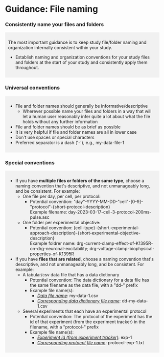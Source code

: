 # Guidance: File naming


### Consistently name your files and folders

<div markdown="1" style="background-color:rgba(0, 0, 0, 0.0470588); text-align:left; vertical-align: top; padding:10px 10px; margin-bottom: 10px;">

The most important guidance is to keep study file/folder naming and organization internally consistent within your study.  

* Establish naming and organization conventions for your study files and folders at the start of your study and consistently apply them throughout.

</div>

### Universal conventions

<div markdown="1" style="background-color:rgba(0, 0, 0, 0.0470588); text-align:left; vertical-align: top; padding:10px 10px; margin-bottom: 10px;">

* File and folder names should generally be informative/descriptive
    * Wherever possible name your files and folders in a way that will let a human user reasonably infer quite a lot about what the file holds without any further information
* File and folder names should be as brief as possible
* It is very helpful if file and folder names are all in lower case
* Don't use spaces or special characters
* Preferred separator is a dash ('-'), e.g., my-data-file-1

</div>

### Special conventions

<div markdown="1" style="background-color:rgba(0, 0, 0, 0.0470588); text-align:left; vertical-align: top; padding:10px 10px; margin-bottom: 10px;">

* If you have **multiple files or folders of the same type**, choose a naming convention that's descriptive, and not unmanageably long, and be consistent. For example:
    * One file per day, per cell, per protocol:
        * Potential convention: "day"-YYYY-MM-DD-"cell"-[0-9]-"protocol"-{short-protocol-description}
            <br>Example filename: day-2023-03-17-cell-3-protocol-200ms-pulse.asc
    * One folder per experimental objective:
        *   Potential convention: {cell-type}-{short-experimental-approach-description}-{short-experimental-objective-description}
            <br>Example foldrer name: drg-current-clamp-effect-of-K1395R-on-drg-neuronal-excitability; drg-voltage-clamp-biophysical-properties-of-K1395R
* If you have **files that are related**, choose a naming convention that's descriptive, and not unmanageably long, and be consistent. For example:
    * A tabular/csv data file that has a data dictionary
        * Potential convention: The data dictionary for a data file has the same filename as the data file, with a "dd-" prefix
        * Example file name(s):
            * <u><i>Data file name</i></u>: my-data-1.csv
            * <u><i>Corresponding data dictionary file name</i></u>: dd-my-data-1.csv
    * Several experiments that each have an experimental protocol
        * Potential convention: The protocol of the experiment has the id of that experiment (from the experiment tracker) in the filename, with a "protocol-" prefix
        * Example file name(s):
            * <u><i>Experiment id (from experiment tracker)</i></u>: exp-1
            * <u><i>Corresponding protocol file name</i></u>: protocol-exp-1.txt

</div>
